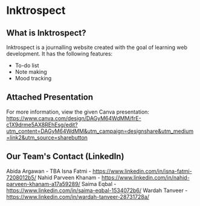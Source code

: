 # Inktrospect

## What is Inktrospect?

Inktrospect is a journalling website created with the goal of learning web development. It has the following features:
- To-do list
- Note making
- Mood tracking

## Attached Presentation

For more information, view the given Canva presentation:
https://www.canva.com/design/DAGyM64WdMM/frE-c1X9drme5AX8REhEsg/edit?utm_content=DAGyM64WdMM&utm_campaign=designshare&utm_medium=link2&utm_source=sharebutton

## Our Team's Contact (LinkedIn)

Abida Argawan - TBA
Isna Fatmi - https://www.linkedin.com/in/isna-fatmi-7208012b5/
Nahid Parveen Khanam - https://www.linkedin.com/in/nahid-parveen-khanam-a17a59289/
Saima Eqbal - https://www.linkedin.com/in/saima-eqbal-1534072b6/
Wardah Tanveer - https://www.linkedin.com/in/wardah-tanveer-28731728a/
